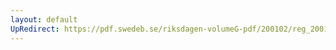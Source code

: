 ```yaml
---
layout: default
UpRedirect: https://pdf.swedeb.se/riksdagen-volumeG-pdf/200102/reg_200102/reg_200102_0437.pdf
---
```

